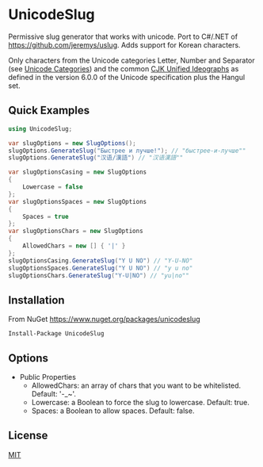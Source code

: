 ﻿# UnicodeSlug

Permissive slug generator that works with unicode. Port to C#/.NET of https://github.com/jeremys/uslug. Adds support for Korean characters.

Only characters from the Unicode categories Letter, Number and Separator (see [Unicode Categories](http://www.unicode.org/versions/Unicode6.0.0/ch04.pdf))
and the common [CJK Unified Ideographs](http://www.unicode.org/versions/Unicode6.0.0/ch12.pdf) as defined in the version 6.0.0 of the Unicode specification plus the Hangul set.

## Quick Examples

```csharp
using UnicodeSlug;

var slugOptions = new SlugOptions();
slugOptions.GenerateSlug("Быстрее и лучше!"); // "быстрее-и-лучше""
slugOptions.GenerateSlug("汉语/漢語") // "汉语漢語""

var slugOptionsCasing = new SlugOptions 
{
	Lowercase = false
};
var slugOptionsSpaces = new SlugOptions 
{
	Spaces = true
};
var slugOptionsChars = new SlugOptions 
{
	AllowedChars = new [] { '|' }
};
slugOptionsCasing.GenerateSlug("Y U NO") // "Y-U-NO"
slugOptionsSpaces.GenerateSlug("Y U NO") // "y u no"
slugOptionsChars.GenerateSlug("Y-U|NO") // "yu|no""
```

## Installation

From NuGet https://www.nuget.org/packages/unicodeslug

    Install-Package UnicodeSlug


## Options

* Public Properties
    * AllowedChars: an array of chars that you want to be whitelisted. Default: '-_~'.  
    * Lowercase: a Boolean to force the slug to lowercase. Default: true.  
    * Spaces: a Boolean to allow spaces. Default: false.  


## License

[MIT](opensource.org/licenses/MIT) 
